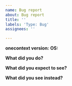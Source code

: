 ```yaml
---
name: Bug report
about: Bug report
title: ''
labels: 'Type: Bug'
assignees: ''

---
```


**onecontext version:** 
**OS:** 

**What did you do?**


**What did you expect to see?**

 
**What did you see instead?**
